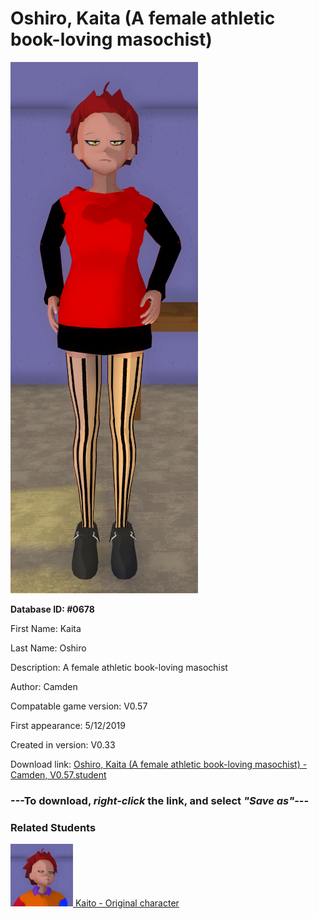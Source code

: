 # Oshiro, Kaita (A female athletic book-loving masochist)

<img src="../../Files/Images/Oshiro, Kaita (A female athletic book-loving masochist).png" title="Oshiro, Kaita (A female athletic book-loving masochist) - Camden, V0.57">

**Database ID: #0678**

First Name: Kaita

Last Name: Oshiro

Description: A female athletic book-loving masochist

Author: Camden

Compatable game version: V0.57

First appearance: 5/12/2019

Created in version: V0.33

Download link: <a href="https://raw.githubusercontent.com/Arbiter1223/Daigaku-Gurashi-Custom-Students/master/Files/Student%20Files/Oshiro%2C%20Kaita%20(A%20female%20athletic%20book-loving%20masochist)%20-%20Camden%2C%20V0.57.student">Oshiro, Kaita (A female athletic book-loving masochist) - Camden, V0.57.student</a>

### ---**To download, _right-click_ the link, and select _"Save as"_**---

### Related Students

<a href="Oshiro, Kaito (An athletic book-loving masochist).md"><img src="../../Files/Thumbs/Oshiro, Kaito (An athletic book-loving masochist).png" height="100" width="100" title="Oshiro, Kaito (An athletic book-loving masochist) - YamiToast, V0.57"></a><a href="Oshiro, Kaito (An athletic book-loving masochist).md"> Kaito - Original character</a>

